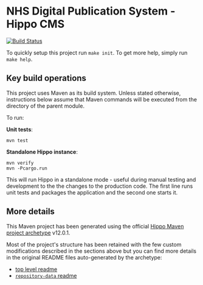 # NHS Digital Publication System - Hippo CMS

[![Build Status][build-status]][travis-project-page]

To quickly setup this project run `make init`. To get more help, simply run
`make help`.




## Key build operations

This project uses Maven as its build system. Unless stated otherwise, instructions below assume that Maven commands
will be executed from the directory of the parent module.

To run:

**Unit tests**:

```
mvn test
```

**Standalone Hippo instance**:

```
mvn verify
mvn -Pcargo.run
```

This will run Hippo in a standalone mode - useful during manual testing and development to the the changes to the
production code. The first line runs unit tests and packages the application and the second one starts it.




## More details
This Maven project has been generated using the official [Hippo Maven project archetype] v12.0.1.

Most of the project's structure has been retained with the few custom modifications described in the sections above
but you can find more details in the original README files auto-generated by the archetype:

- [top level readme][original top-level readme]
- [`repository-data` readme][original repository-data readme]


[original top-level readme]:        HIPPO.md
[original repository-data readme]:  repository-data/README.md
[Hippo Maven project archetype]:    https://www.onehippo.org/12/trails/getting-started/creating-a-project.html
[build-status]:                     https://travis-ci.org/NHS-digital-website/ps-hippo.svg?branch=master
[travis-project-page]:              https://travis-ci.org/NHS-digital-website/ps-hippo
